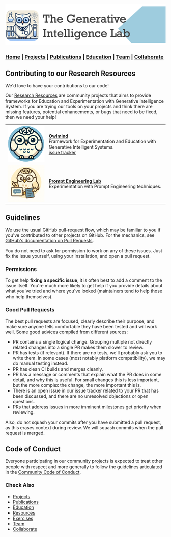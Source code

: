 ![GenI-Lab Banner](./images/genilab-banner.png)

### [Home](./index.md) | [Projects](./projects.md) | [Publications](./knowledge.md) | [Education](./knowledge.md#education) | [Team](./people.html) | [Collaborate](./collaborate.md)


## Contributing to our Research Resources

We'd love to have your contributions to our code!

Our [Research Resources](./projects.md#resources) are community projects that aims to provide frameworks for Education and Experimentation with Generative Intelligence System. If you are trying our tools on your projects and think there are missing features, potential enhancements, or bugs that need to be fixed, then we need your help!


| | | 
| :-: | :- | 
| ![](./images/docs/owlmind-icon.png) | [**Owlmind**](https://github.com/genilab-fau/owlmind) <br/> Framework for Experimentation and Education with Generative Intelligent Systems. <br/> [issue tracker](https://github.com/genilab-fau/owlmind/issues) |
| ![](./images/docs/prompt-icon.png) | [**Prompt Engineering Lab**](https://github.com/genilab-fau/prompt-eng) <br/> Experimentation with Prompt Engineering techniques. | 
 



## Guidelines

We use the usual GitHub pull-request flow, which may be familiar to you if you've contributed to other projects on GitHub. For the mechanics,
see [GitHub's documentation on Pull Requests](https://help.github.com/articles/using-pull-requests/).

You do not need to ask for permission to work on any of these issues. Just fix the issue yourself, using your installation, and open a pull request.

### Permissions 

To get help **fixing a specific issue**, it is often best to add a comment to the issue itself. You're much more likely to get help if you provide details about what you've tried and where you've looked (maintainers tend to help those who help themselves). 

### Good Pull Requests

The best pull requests are focused, clearly describe their purpose, and make sure
anyone fells comfortable they have been tested and will work well. 
Some good advices compiled from different sources:

* PR contains a single logical change. Grouping multiple not directly related changes 
into a single PR makes them slower to review.
* PR has tests (if relevant). If there are no tests, we'll probably ask you to write them. 
In some cases (most notably platform compatibility), we may do manual testing instead.
* PR has clean CI builds and merges cleanly.
* PR has a message or comments that explain what the PR does in some detail, and why this 
is useful. For small changes this is less important, but the more complex the change, 
the more important this is.
* There is an open issue in our issue tracker related to your PR that has been discussed, and there are no unresolved objections or open questions. 
* PRs that address issues in more imminent milestones get priority when reviewing.

Also, do not squash your commits after you have submitted a pull request, as this
erases context during review. We will squash commits when the pull request is merged.

## Code of Conduct

Everyone participating in our community projects is expected to treat other people with respect and more generally to follow the guidelines articulated in the [Community Code of Conduct](https://www.python.org/psf/codeofconduct/).

### Check Also

* [Projects](./projects.md)
* [Publications](./knowledge.md#publications)
* [Education](./knowledge.md#education)
* [Resources](./projects.md#resources)
* [Exercises](./exercises.md)
* [Team](./people.html)
* [Collaborate](./collaborate.md)


 
